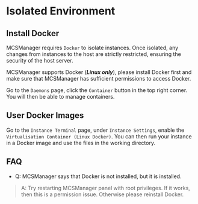 # Isolated Environment

## Install Docker

MCSManager requires `Docker` to isolate instances. Once isolated, any changes from instances to the host are strictly restricted, ensuring the security of the host server.

MCSManager supports Docker (***Linux only***), please install Docker first and make sure that MCSManager has sufficient permissions to access Docker.

Go to the `Daemons` page, click the `Container` button in the top right corner. You will then be able to manage containers.

## User Docker Images

Go to the `Instance Terminal` page, under `Instance Settings`, enable the `Virtualisation Container (Linux Docker)`. You can then run your instance in a Docker image and use the files in the working directory.

## FAQ

- Q: MCSManager says that Docker is not installed, but it is installed.

> A: Try restarting MCSManager panel with root privileges. If it works, then this is a permission issue. Otherwise please reinstall Docker.
